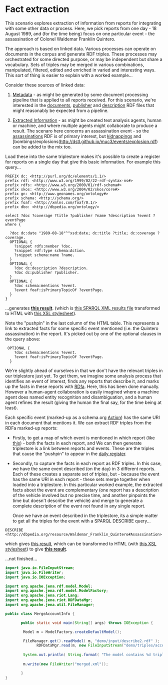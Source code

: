 # Fact extraction

This scenario explores extraction of information from reports for integrating with some other data or process. Here, we pick reports from one day - 18 August 1989, and (for the time being) focus on one particular event - the assassination of Colonel Waldemar Franklin Quintero.

The approach is based on linked data. Various processes can operate on documents in the corpus and generate RDF triples. These processes may orchestrated for some directed purpose, or may be independent but share a vocabulary. Sets of triples may be merged in various combinations, manipulated, filtered, edited and enriched in varied and interesting ways. This sort of thing is easier to explain with a worked example...

Consider these sources of linked data:

1. [Metadata](https://github.com/dstl/muc3/wiki/Metadata) - as might be generated by some document processing pipeline that is applied to all reports received. For this scenario, we're interested in the [documents](http://dstl.github.io/muc3/metadata/documents.rdf), [publisher](http://dstl.github.io/muc3/metadata/publisher.rdf) and [description](http://dstl.github.io/muc3/metadata/description.rdf) RDF files that might reasonably be expected from a pipeline.

2. [Extracted Information](https://github.com/dstl/muc3/wiki/Extracted-Information) - as might be created text analysis agents, human or machine, and where multiple agents might collaborate to produce a result. The scenaro here concerns an assassination event - so the [assassinations](http://dstl.github.io/muc3/events/assassination.rdf) RDF is of primary interest, but [kidnappings](http://dstl.github.io/muc3/events/kidnap.rdf) and [bombings/explosions(http://dstl.github.io/muc3/events/explosion.rdf) can be added to the mix too. 

Load these into the same triplestore makes it's possible to create a register for reports on a single day that give this basic information. For example this query...

```
PREFIX dc: <http://purl.org/dc/elements/1.1/>
prefix rdf: <http://www.w3.org/1999/02/22-rdf-syntax-ns#>
prefix rdfs: <http://www.w3.org/2000/01/rdf-schema#>
prefix skos: <http://www.w3.org/2004/02/skos/core#>
prefix gn: <http://www.geonames.org/ontology#>
prefix schema: <http://schema.org/>
prefix foaf: <http://xmlns.com/foaf/0.1/>
prefix dbo: <http://dbpedia.org/ontology/>

select ?doc ?coverage ?title ?publisher ?name ?description ?event ?eventPage
where {

  ?doc dc:date "1989-08-18"^^xsd:date; dc:title ?title; dc:coverage ?coverage.
  OPTIONAL {
    ?snippet rdfs:member ?doc.
    ?snippet rdf:type schema:Action.
    ?snippet schema:name ?name.
  }
  OPTIONAL {
    ?doc dc:description ?description.
    ?doc dc:publisher ?publisher.
  }
  OPTIONAL {
    ?doc schema:mentions ?event.
    ?event foaf:isPrimaryTopicOf ?eventPage.
  }
}
```

...generates **[this result](http://dstl.github.io/muc3/demo/daily.html)**. (which is [this SPARQL XML results file](input/query.srx) transformed to HTML with [this XSL stylesheet](xsl/query-html.xsl)).

Note the "pushpin" in the last column of the HTML table. This represents a link to extracted facts for some specific event mentioned (i.e. the Quintero assassination) in the report. It's picked out by one of the optional clauses in the query above:

```
 OPTIONAL {
    ?doc schema:mentions ?event.
    ?event foaf:isPrimaryTopicOf ?eventPage.
  }
```

  We're slightly ahead of ourselves in that we don't have the relevant triples in our triplestore just yet. To get them, we imagine some analysis process that identifies an event of interest, finds any reports that describe it, and marks up the facts in these reports with [RDfa](https://github.com/dstl/muc3/wiki/Rdfa). Here, this has been done manually. However a human-agent collaboration is easily imagined where a machine agent does named entity recognition and disambiguation, and a human agent refines the result (giving the human the final say, for the time being at least).

  Each specific event (marked-up as a schema.org [Action](https://schema.org/Action)) has the same URI in each document that mentions it. We can extract RDF triples from the RDFa marked-up reports:

* Firstly, to get a map of which event is mentioned in which report (like [this](triples/mentions_ttl.txt)) - both the facts in each report, and  We can then generate triplestore is a link between reports and events. These are the triples that cause the "pushpin" to appear in the [daily register](http://dstl.github.io/muc3/demo/daily.html).

* Secondly, to capture the facts in each report as RDF triples. In this case, we have the same event described (on the day) in 3 different reports. Each of these creates a separate set of triples, but - because the event has the same URI in each report - these sets merge together when loaded into a triplestore. In this particular worked example, the extracted facts about the event are complementary (one report has a description of the vehicle involved but no precise time, and another pinpoints the time but doesn't describe the vehicle) and merge to generate a complete description of the event not found in any single report. 

  Once we have an event described in the triplestore, its a simple matter to get all the triples for the event with a SPARQL DESCRIBE query...
  
 ```
DESCRIBE <http://dbpedia.org/resource/Waldemar_Franklin_Quintero#Assassination>
 ```
which gives [this result](input/describe1.rdf), which can be transformed to HTML (with [this XSL stylesheet](xsl/describe-html.xsl)) to give **[this result](http://dstl.github.io/muc3/demo/event_quintero.html)**.

...not finished...

```java
import java.io.FileInputStream;
import java.io.FileWriter;
import java.io.IOException;

import org.apache.jena.rdf.model.Model;
import org.apache.jena.rdf.model.ModelFactory;
import org.apache.jena.riot.Lang;
import org.apache.jena.riot.RDFDataMgr;
import org.apache.jena.util.FileManager;

public class MergeAccountInfo {

       public static void main(String[] args) throws IOException {

        Model m = ModelFactory.createDefaultModel();

        FileManager.get().readModel( m, "demo/input/describe2.rdf" );
              RDFDataMgr.read(m, new FileInputStream("demo/triples/account_ttl.txt"), Lang.TTL);
        
        System.out.println( String.format( "The model contains %d triples", m.size() ) );
        
        m.write(new FileWriter("merged.xml"));

       }
}
```

